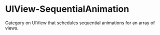 UIView-SequentialAnimation
==========================

Category on UIView that schedules sequential animations for an array of views. 
